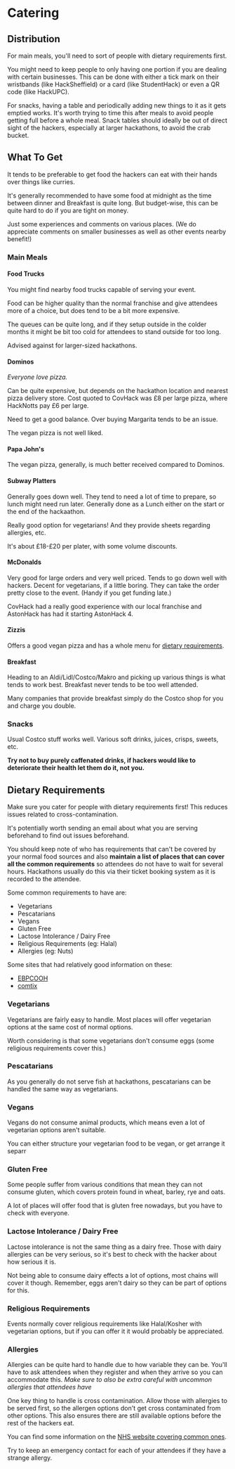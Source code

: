 # Catering

## Distribution

For main meals, you'll need to sort of people with dietary requirements first.

You might need to keep people to only having one portion if you are dealing 
with certain businesses. This can be done with either a tick mark on their 
wristbands (like HackSheffield) or a card (like StudentHack) or even a QR 
code (like HackUPC).

For snacks, having a table and periodically adding new things to it as it gets emptied works. It's worth trying to time this after meals to avoid people getting full before a whole meal. Snack tables should ideally be out of direct sight of the hackers, especially at larger hackathons, to avoid the crab bucket.

## What To Get

It tends to be preferable to get food the hackers can eat with their hands over things like curries.

It's generally recommended to have some food at midnight as the time between dinner and Breakfast is quite long. But budget-wise, this can be quite hard to do if you are tight on money.

Just some experiences and comments on various places. (We do appreciate comments on smaller businesses as well as other events nearby benefit!)

### Main Meals

#### Food Trucks

You might find nearby food trucks capable of serving your event.

Food can be higher quality than the normal franchise and give attendees more of a choice, but does tend to be a bit more expensive.

The queues can be quite long, and if they setup outside in the colder months it might be bit too cold for attendees to stand outside for too long.

Advised against for larger-sized hackathons.

#### Dominos

_Everyone love pizza._

Can be quite expensive, but depends on the hackathon location and nearest pizza delivery store. Cost quoted to CovHack was £8 per large pizza, where HackNotts pay £6 per large.

Need to get a good balance. Over buying Margarita tends to be an issue.

The vegan pizza is not well liked.

#### Papa John's

The vegan pizza, generally, is much better received compared to Dominos.

#### Subway Platters

Generally goes down well. They tend to need a lot of time to prepare, so lunch might need run later. Generally done as a Lunch either on the start or the end of the hackaathon.

Really good option for vegetarians! And they provide sheets regarding allergies, etc.

It's about £18-£20 per plater, with some volume discounts.

#### McDonalds

Very good for large orders and very well priced. Tends to go down well with
hackers. Decent for vegetarians, if a little boring. They can take the order
pretty close to the event. (Handy if you get funding late.)

CovHack had a really good experience with our local franchise and AstonHack
has had it starting AstonHack 4.


#### Zizzis

Offers a good vegan pizza and has a whole menu for [dietary requirements](https://www.zizzi.co.uk/data/menus/static_menus/1/pdf/autumn19-allergen-menu-tab-web.pdf).

#### Breakfast

Heading to an Aldi/Lidl/Costco/Makro and picking up various things is what tends to
work best. Breakfast never tends to be too well attended.

Many companies that provide breakfast simply do the Costco shop for you and charge you double.

### Snacks

Usual Costco stuff works well. Various soft drinks, juices, crisps, sweets, etc.

**Try not to buy purely caffenated drinks, if hackers would like to deteriorate their health let them do it, not you.**

## Dietary Requirements

Make sure you cater for people with dietary requirements first! This reduces issues related to cross-contamination.

It's potentially worth sending an email about what you are serving beforehand to find out issues beforehand. 

You should keep note of who has requirements that can't be covered by your normal food sources and also **maintain a list of places that can cover all the common requirements** so attendees do not have to wait for several hours. Hackathons usually do this via their ticket booking system as it is recorded to the attendee.

Some common requirements to have are:

* Vegetarians
* Pescatarians
* Vegans
* Gluten Free
* Lactose Intolerance / Dairy Free
* Religious Requirements (eg: Halal)
* Allergies (eg: Nuts)

Some sites that had relatively good information on these:

* [EBPCOOH](https://ebpcooh.org.uk/common-dietary-requirements-explained/)
* [comtix](https://www.comtix.com/blog/7-dietary-restrictions-every-event-planner-aware/)

### Vegetarians

Vegetarians are fairly easy to handle. Most places will offer vegetarian
options at the same cost of normal options.

Worth considering is that some vegetarians don't consume eggs (some religious
requirements cover this.)

### Pescatarians

As you generally do not serve fish at hackathons, pescatarians can be handled
the same way as vegetarians.

### Vegans

Vegans do not consume animal products, which means even a lot of vegetarian
options aren't suitable.

You can either structure your vegetarian food to be vegan, or get arrange it
separr

### Gluten Free

Some people suffer from various conditions that mean they can not consume
gluten, which covers protein found in wheat, barley, rye and oats.

A lot of places will offer food that is gluten free nowadays, but you have to
check with everyone.

### Lactose Intolerance / Dairy Free

Lactose intolerance is not the same thing as a dairy free. 
Those with dairy allergies can be very serious, 
so it's best to check with the hacker about how serious it is.

Not being able to consume dairy effects a lot of options, most chains will cover it though.
Remember, eggs aren't dairy so they can be part of options for this.

### Religious Requirements

Events normally cover religious requirements like Halal/Kosher with vegetarian options, but if you can offer it it would probably be appreciated.

### Allergies

Allergies can be quite hard to handle due to how variable they can be. You'll have to ask attendees when they register and when they arrive so you can accommodate this.
_Make sure to also be extra careful with uncommon allergies that attendees have_

One key thing to handle is cross contamination. Allow those with allergies to be served first,
so the allergen options don't get cross contaminated from other options. 
This also ensures there are still available options before the rest of the hackers eat.

You can find some information on the [NHS website covering common ones](https://www.nhs.uk/conditions/food-allergy/).

Try to keep an emergency contact for each of your attendees if they have a strange allergy.
